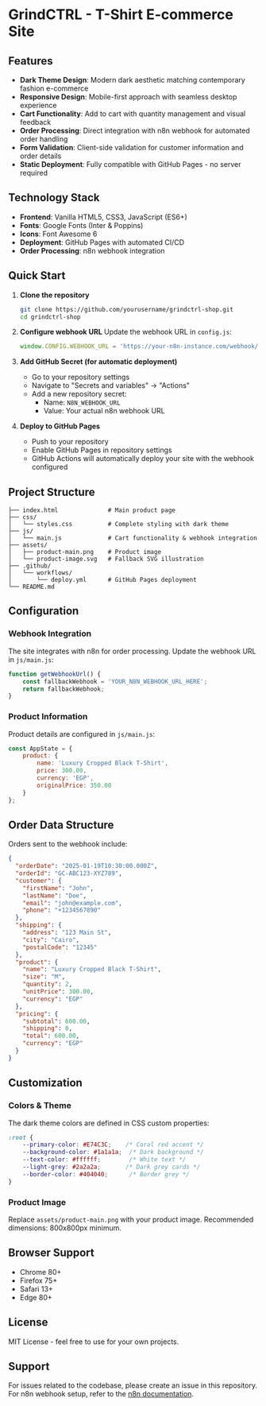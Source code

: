 # GrindCTRL - T-Shirt E-commerce Site
## Features

- **Dark Theme Design**: Modern dark aesthetic matching contemporary fashion e-commerce
- **Responsive Design**: Mobile-first approach with seamless desktop experience
- **Cart Functionality**: Add to cart with quantity management and visual feedback
- **Order Processing**: Direct integration with n8n webhook for automated order handling
- **Form Validation**: Client-side validation for customer information and order details
- **Static Deployment**: Fully compatible with GitHub Pages - no server required

## Technology Stack

- **Frontend**: Vanilla HTML5, CSS3, JavaScript (ES6+)
- **Fonts**: Google Fonts (Inter & Poppins)
- **Icons**: Font Awesome 6
- **Deployment**: GitHub Pages with automated CI/CD
- **Order Processing**: n8n webhook integration

## Quick Start

1. **Clone the repository**
   ```bash
   git clone https://github.com/yourusername/grindctrl-shop.git
   cd grindctrl-shop
   ```

2. **Configure webhook URL**
   Update the webhook URL in `config.js`:
   ```javascript
   window.CONFIG.WEBHOOK_URL = 'https://your-n8n-instance.com/webhook/order-processing';
   ```

3. **Add GitHub Secret (for automatic deployment)**
   - Go to your repository settings
   - Navigate to "Secrets and variables" → "Actions"
   - Add a new repository secret:
     - Name: `N8N_WEBHOOK_URL`
     - Value: Your actual n8n webhook URL

4. **Deploy to GitHub Pages**
   - Push to your repository
   - Enable GitHub Pages in repository settings
   - GitHub Actions will automatically deploy your site with the webhook configured

## Project Structure

```
├── index.html              # Main product page
├── css/
│   └── styles.css          # Complete styling with dark theme
├── js/
│   └── main.js             # Cart functionality & webhook integration
├── assets/
│   ├── product-main.png    # Product image
│   └── product-image.svg   # Fallback SVG illustration
├── .github/
│   └── workflows/
│       └── deploy.yml      # GitHub Pages deployment
└── README.md
```

## Configuration

### Webhook Integration

The site integrates with n8n for order processing. Update the webhook URL in `js/main.js`:

```javascript
function getWebhookUrl() {
    const fallbackWebhook = 'YOUR_N8N_WEBHOOK_URL_HERE';
    return fallbackWebhook;
}
```

### Product Information

Product details are configured in `js/main.js`:

```javascript
const AppState = {
    product: {
        name: 'Luxury Cropped Black T-Shirt',
        price: 300.00,
        currency: 'EGP',
        originalPrice: 350.00
    }
};
```

## Order Data Structure

Orders sent to the webhook include:

```json
{
  "orderDate": "2025-01-19T10:30:00.000Z",
  "orderId": "GC-ABC123-XYZ789",
  "customer": {
    "firstName": "John",
    "lastName": "Doe",
    "email": "john@example.com",
    "phone": "+1234567890"
  },
  "shipping": {
    "address": "123 Main St",
    "city": "Cairo",
    "postalCode": "12345"
  },
  "product": {
    "name": "Luxury Cropped Black T-Shirt",
    "size": "M",
    "quantity": 2,
    "unitPrice": 300.00,
    "currency": "EGP"
  },
  "pricing": {
    "subtotal": 600.00,
    "shipping": 0,
    "total": 600.00,
    "currency": "EGP"
  }
}
```

## Customization

### Colors & Theme

The dark theme colors are defined in CSS custom properties:

```css
:root {
    --primary-color: #E74C3C;    /* Coral red accent */
    --background-color: #1a1a1a;  /* Dark background */
    --text-color: #ffffff;        /* White text */
    --light-grey: #2a2a2a;       /* Dark grey cards */
    --border-color: #404040;      /* Border grey */
}
```

### Product Image

Replace `assets/product-main.png` with your product image. Recommended dimensions: 800x800px minimum.

## Browser Support

- Chrome 80+
- Firefox 75+
- Safari 13+
- Edge 80+

## License

MIT License - feel free to use for your own projects.

## Support

For issues related to the codebase, please create an issue in this repository.
For n8n webhook setup, refer to the [n8n documentation](https://docs.n8n.io/).
